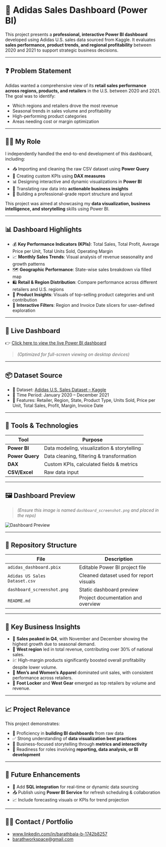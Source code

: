 # 👟 Adidas Sales Dashboard (Power BI)

This project presents a **professional, interactive Power BI dashboard** developed using Adidas U.S. sales data sourced from Kaggle. It evaluates **sales performance, product trends, and regional profitability** between 2020 and 2021 to support strategic business decisions.

---

## ❓ Problem Statement

Adidas wanted a comprehensive view of its **retail sales performance across regions, products, and retailers** in the U.S. between 2020 and 2021. The goal was to identify:

- Which regions and retailers drove the most revenue
- Seasonal trends in sales volume and profitability
- High-performing product categories
- Areas needing cost or margin optimization

---

## 👩‍💻 My Role

I independently handled the end-to-end development of this dashboard, including:

- 📥 Importing and cleaning the raw CSV dataset using **Power Query**
- 🧠 Creating custom KPIs using **DAX measures**
- 📊 Designing interactive and dynamic visualizations in **Power BI**
- 🎯 Translating raw data into **actionable business insights**
- 🧾 Building a professional-grade report structure and layout

This project was aimed at showcasing my **data visualization, business intelligence, and storytelling** skills using Power BI.

---

## 📊 Dashboard Highlights

- 💰 **Key Performance Indicators (KPIs)**: Total Sales, Total Profit, Average Price per Unit, Total Units Sold, Operating Margin
- 📈 **Monthly Sales Trends**: Visual analysis of revenue seasonality and growth patterns
- 🗺️ **Geographic Performance**: State-wise sales breakdown via filled map
- 🛍️ **Retail & Region Distribution**: Compare performance across different retailers and U.S. regions
- 🧾 **Product Insights**: Visuals of top-selling product categories and unit contribution
- 🔄 **Interactive Filters**: Region and Invoice Date slicers for user-defined exploration

---

## 🔗 Live Dashboard

👉 [Click here to view the live Power BI dashboard](https://app.powerbi.com/reportEmbed?reportId=abb3ac80-0cad-4b6a-a878-9988c289c943&autoAuth=true&ctid=6e804f24-0209-4dcd-ac89-97525eddbd30)

> *(Optimized for full-screen viewing on desktop devices)*

---

## 📦 Dataset Source

- 📁 Dataset: [Adidas U.S. Sales Dataset – Kaggle](https://www.kaggle.com/datasets/heemalichaudhari/adidas-sales-dataset)
- 📅 Time Period: January 2020 – December 2021
- 📌 Features: Retailer, Region, State, Product Type, Units Sold, Price per Unit, Total Sales, Profit, Margin, Invoice Date

---

## 🧰 Tools & Technologies

| Tool        | Purpose                                      |
|-------------|----------------------------------------------|
| **Power BI**    | Data modeling, visualization & storytelling |
| **Power Query** | Data cleaning, filtering & transformation |
| **DAX**         | Custom KPIs, calculated fields & metrics  |
| **CSV/Excel**   | Raw data input                             |

---

## 🖼️ Dashboard Preview

> *(Ensure this image is named `dashboard_screenshot.png` and placed in the repo)*

![Dashboard Preview](dashboard_screenshot.png)

---

## 📁 Repository Structure

| File                        | Description                                       |
|-----------------------------|---------------------------------------------------|
| `adidas_dashboard.pbix`     | Editable Power BI project file                   |
| `Adidas US Sales Dataset.csv` | Cleaned dataset used for report visuals          |
| `dashboard_screenshot.png`  | Static dashboard preview                          |
| `README.md`                 | Project documentation and overview               |

---

## 📌 Key Business Insights

- 🚀 **Sales peaked in Q4**, with November and December showing the highest growth due to seasonal demand.
- 📍 **West region** led in total revenue, contributing over 30% of national sales.
- 💹 High-margin products significantly boosted overall profitability despite lower volume.
- 🧦 **Men’s and Women’s Apparel** dominated unit sales, with consistent performance across retailers.
- 🛒 **Foot Locker** and **West Gear** emerged as top retailers by volume and revenue.

---

## 📈 Project Relevance

This project demonstrates:
- 📌 Proficiency in **building BI dashboards** from raw data
- ✅ Strong understanding of **data visualization best practices**
- 💼 Business-focused storytelling through **metrics and interactivity**
- 🧠 Readiness for roles involving **reporting, data analysis, or BI development**

---

## 🔄 Future Enhancements

- 🔗 Add **SQL integration** for real-time or dynamic data sourcing
- 📤 Publish using **Power BI Service** for refresh scheduling & collaboration
- 📈 Include forecasting visuals or KPIs for trend projection

---

## 🙋‍♀️ Contact / Portfolio

- www.linkedin.com/in/barathbala-b-1742b8257
- barathworkspace@gmail.com

